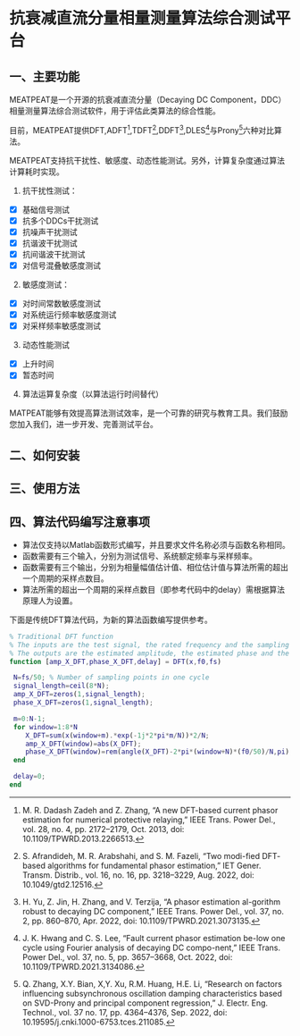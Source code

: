 # 抗衰减直流分量相量测量算法综合测试平台
## 一、主要功能

MEATPEAT是一个开源的抗衰减直流分量（Decaying DC Component，DDC）相量测量算法综合测试软件，用于评估此类算法的综合性能。

目前，MEATPEAT提供DFT,ADFT[^1],TDFT[^2],DDFT[^3],DLES[^4]与Prony[^5]六种对比算法。

MEATPEAT支持抗干扰性、敏感度、动态性能测试。另外，计算复杂度通过算法计算耗时实现。

1. 抗干扰性测试：
- [x] 基础信号测试
- [x] 抗多个DDCs干扰测试
- [x] 抗噪声干扰测试
- [x] 抗谐波干扰测试
- [x] 抗间谐波干扰测试
- [x] 对信号混叠敏感度测试

2. 敏感度测试：
- [x] 对时间常数敏感度测试
- [x] 对系统运行频率敏感度测试
- [x] 对采样频率敏感度测试

3. 动态性能测试
- [x] 上升时间
- [x] 暂态时间

4. 算法运算复杂度（以算法运行时间替代）

MATPEAT能够有效提高算法测试效率，是一个可靠的研究与教育工具。我们鼓励您加入我们，进一步开发、完善测试平台。

## 二、如何安装


## 三、使用方法


## 四、算法代码编写注意事项
- 算法仅支持以Matlab函数形式编写，并且要求文件名称必须与函数名称相同。
- 函数需要有三个输入，分别为测试信号、系统额定频率与采样频率。
- 函数需要有三个输出，分别为相量幅值估计值、相位估计值与算法所需的超出一个周期的采样点数目。
- 算法所需的超出一个周期的采样点数目（即参考代码中的delay）需根据算法原理人为设置。

下面是传统DFT算法代码，为新的算法函数编写提供参考。
```MATLAB
% Traditional DFT function
% The inputs are the test signal, the rated frequency and the sampling frequency
% The outputs are the estimated amplitude, the estimated phase and the number of sampling points beyond a cycle
function [amp_X_DFT,phase_X_DFT,delay] = DFT(x,f0,fs)

 N=fs/50; % Number of sampling points in one cycle
 signal_length=ceil(8*N);
 amp_X_DFT=zeros(1,signal_length);
 phase_X_DFT=zeros(1,signal_length);

 m=0:N-1;
 for window=1:8*N
    X_DFT=sum(x(window+m).*exp(-1j*2*pi*m/N))*2/N;
    amp_X_DFT(window)=abs(X_DFT);
    phase_X_DFT(window)=rem(angle(X_DFT)-2*pi*(window+N)*(f0/50)/N,pi);
 end

 delay=0;
end
```




[^1]:M. R. Dadash Zadeh and Z. Zhang, “A new DFT-based current phasor estimation for numerical protective relaying,” IEEE Trans. Power Del., vol. 28, no. 4, pp. 2172–2179, Oct. 2013, doi: 10.1109/TPWRD.2013.2266513.

[^2]:S. Afrandideh, M. R. Arabshahi, and S. M. Fazeli, “Two modi-fied DFT‐based algorithms for fundamental phasor estimation,” IET Gener. Transm. Distrib., vol. 16, no. 16, pp. 3218–3229, Aug. 2022, doi: 10.1049/gtd2.12516.

[^3]:H. Yu, Z. Jin, H. Zhang, and V. Terzija, “A phasor estimation al-gorithm robust to decaying DC component,” IEEE Trans. Power Del., vol. 37, no. 2, pp. 860–870, Apr. 2022, doi: 10.1109/TPWRD.2021.3073135.

[^4]:J. K. Hwang and C. S. Lee, “Fault current phasor estimation be-low one cycle using Fourier analysis of decaying DC compo-nent,” IEEE Trans. Power Del., vol. 37, no. 5, pp. 3657–3668, Oct. 2022, doi: 10.1109/TPWRD.2021.3134086.

[^5]:Q. Zhang, X.Y. Bian, X,Y. Xu, R.M. Huang, H.E. Li, “Research on factors influencing subsynchronous oscillation damping characteristics based on SVD-Prony and principal component regression,” J. Electr. Eng. Technol., vol. 37 no. 17, pp. 4364–4376, Sep. 2022, doi: 10.19595/j.cnki.1000-6753.tces.211085.

